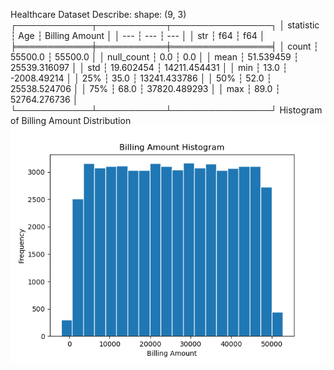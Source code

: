 Healthcare Dataset Describe:
shape: (9, 3)
┌────────────┬───────────┬────────────────┐
│ statistic  ┆ Age       ┆ Billing Amount │
│ ---        ┆ ---       ┆ ---            │
│ str        ┆ f64       ┆ f64            │
╞════════════╪═══════════╪════════════════╡
│ count      ┆ 55500.0   ┆ 55500.0        │
│ null_count ┆ 0.0       ┆ 0.0            │
│ mean       ┆ 51.539459 ┆ 25539.316097   │
│ std        ┆ 19.602454 ┆ 14211.454431   │
│ min        ┆ 13.0      ┆ -2008.49214    │
│ 25%        ┆ 35.0      ┆ 13241.433786   │
│ 50%        ┆ 52.0      ┆ 25538.524706   │
│ 75%        ┆ 68.0      ┆ 37820.489293   │
│ max        ┆ 89.0      ┆ 52764.276736   │
└────────────┴───────────┴────────────────┘
Histogram of Billing Amount Distribution
![Graph Description](Billing_Amount_Hist.png)